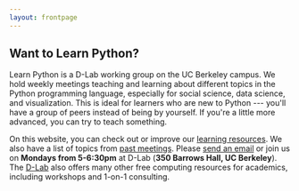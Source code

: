 ```yaml
---
layout: frontpage
---
```


## Want to Learn Python?

Learn Python is a D-Lab working group on the UC Berkeley campus. We hold weekly meetings teaching and learning about different topics in the Python programming language, especially for social science, data science, and visualization. This is ideal for learners who are new to Python --- you&#39;ll have a group of peers instead of being by yourself. If you&#39;re a little more advanced, you can try to teach something.

On this website, you can check out or improve our [learning resources](/learn). We also have a list of topics from [past meetings](/past). Please [send an email](mailto:marwahaha@berkeley.edu) or join us on **Mondays from 5-6:30pm** at D-Lab (**350 Barrows Hall, UC Berkeley**). The [D-Lab](dlab.berkeley.edu) also offers many other free computing resources for academics, including workshops and 1-on-1 consulting.